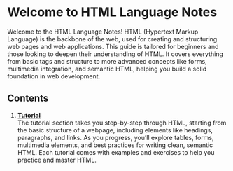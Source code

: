 # Welcome to HTML Language Notes

Welcome to the HTML Language Notes! HTML (Hypertext Markup Language) is the backbone of the web, used for creating and structuring web pages and web applications. This guide is tailored for beginners and those looking to deepen their understanding of HTML. It covers everything from basic tags and structure to more advanced concepts like forms, multimedia integration, and semantic HTML, helping you build a solid foundation in web development.

## Contents

1. [**Tutorial**](tutorial/index.md)  
   The tutorial section takes you step-by-step through HTML, starting from the basic structure of a webpage, including elements like headings, paragraphs, and links. As you progress, you’ll explore tables, forms, multimedia elements, and best practices for writing clean, semantic HTML. Each tutorial comes with examples and exercises to help you practice and master HTML.
